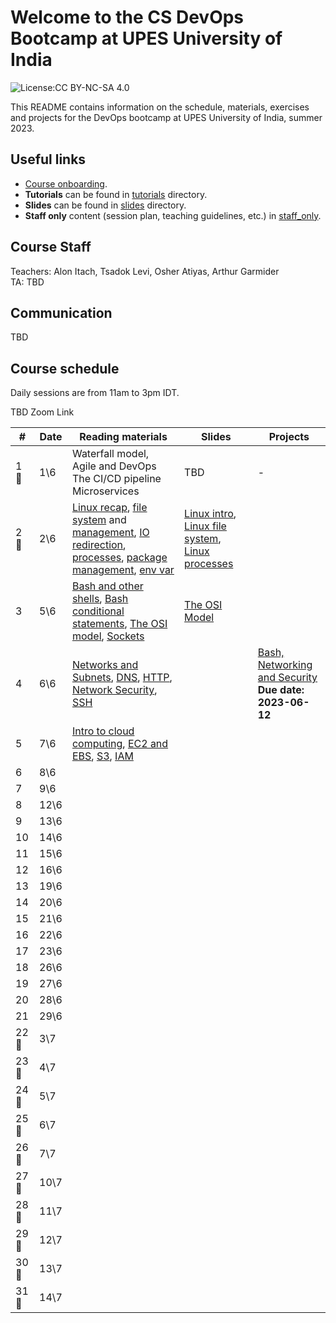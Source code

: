 # Welcome to the CS DevOps Bootcamp at UPES University of India

![License:CC BY-NC-SA 4.0](https://img.shields.io/badge/License-CC%20BY--NC--SA%204.0-lightgrey.svg)

This README contains information on the schedule, materials, exercises and projects for the DevOps bootcamp at UPES University of India, summer 2023.

## Useful links

- [Course onboarding](onboarding.md).
- **Tutorials** can be found in [tutorials](tutorials) directory.
- **Slides** can be found in [slides](slides) directory.
- **Staff only** content (session plan, teaching guidelines, etc.) in [staff_only](staff_only).

## Course Staff

Teachers: Alon Itach, Tsadok Levi, Osher Atiyas, Arthur Garmider   
TA: TBD 

## Communication 

TBD

## Course schedule

Daily sessions are from 11am to 3pm IDT.

TBD Zoom Link


| #  |  Date |  Reading materials | Slides | Projects  |
|---|---|---|---|---|
| 1 🤝 | 	1\6 | Waterfall model, Agile and DevOps<br>The CI/CD pipeline<br>Microservices | TBD | - |
| 2 🤝 | 	2\6 | [Linux recap](tutorials/01_linux_the_very_beginning.md), [file system](tutorials/02_linux_file_system.md) and [management](tutorials/03_linux_file_management.md), [IO redirection](tutorials/04_linux_io_redirection.md), [processes](tutorials/05_linux_processes.md), [package management](tutorials/06_linux_package_management.md), [env var](tutorials/07_linux_environment_variables.md) | [Linux intro](https://alonitac.github.io/DevOpsBootcampUPES/slides/linux_intro.html), [Linux file system](https://alonitac.github.io/DevOpsBootcampUPES/slides/linux_file_system.html), [Linux processes](https://alonitac.github.io/DevOpsBootcampUPES/slides/linux_processes.html) | 
| 3 | 	5\6 | [Bash and other shells](tutorials/08_bash_and_other_shells.md), [Bash conditional statements](tutorials/09_bash_conditional_statements.md), [The OSI model](tutorials/10_networking_OSI_model.md), [Sockets](tutorials/11_networking_linux_sockets.md) | [The OSI Model](https://alonitac.github.io/DevOpsBootcampUPES/slides/networking_OSI_model.html) |
| 4 | 	6\6 | [Networks and Subnets](tutorials/12_networking_computer_nets.md), [DNS](tutorials/13_networking_dns.md), [HTTP](tutorials/14_networking_http.md),  [Network Security](tutorials/15_networking_security.md), [SSH](tutorials/16_networking_ssh.md) |  | [Bash, Networking and Security](projects/01_bash_networking_security) <br> **Due date: 2023-06-12** | 
| 5 | 	7\6 | [Intro to cloud computing](tutorials/17_aws_intro.md), [EC2 and EBS](tutorials/18_aws_ec2_ebs.md), [S3](tutorials/19_aws_s3.md), [IAM](tutorials/20_aws_iam.md) | |  | 
| 6 | 	8\6 | 
| 7 | 	9\6 | 
| 8 | 	12\6 | 
| 9 | 	13\6 | 
| 10 | 	14\6 | 
| 11 | 	15\6 | 
| 12 | 	16\6 | 
| 13 | 	19\6 | 
| 14 | 	20\6 | 
| 15 | 	21\6 | 
| 16 | 	22\6 | 
| 17 | 	23\6 | 
| 18 | 	26\6 | 
| 19 | 	27\6 | 
| 20 | 	28\6 | 
| 21 | 	29\6 | 
| 22 🤝 | 	3\7 | 
| 23 🤝 | 	4\7 | 
| 24 🤝 | 	5\7 | 
| 25 🤝 | 	6\7 | 
| 26 🤝 | 	7\7 | 
| 27 🤝 | 	10\7 | 
| 28 🤝 | 	11\7 | 
| 29 🤝 | 	12\7 | 
| 30 🤝 | 	13\7 | 
| 31 🤝 | 	14\7 | 





